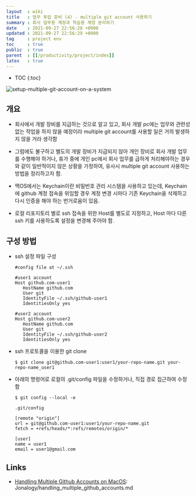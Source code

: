 ```yaml
---
layout  : wiki
title   : 업무 투입 준비 (4) - multiple git account 사용하기
summary : 회사 업무용 계정과 학습용 계정 분리하기
date    : 2021-09-27 22:56:28 +0900
updated : 2021-09-27 22:56:29 +0900
tag     : project env
toc     : true
public  : true
parent  : [[/productivity/project/index]]
latex   : true
---
```

* TOC
{:toc}

![setup-multiple-git-account-on-a-system](https://user-images.githubusercontent.com/65143458/135736307-4cdb2c71-16df-4a86-af07-16fee10719c0.png)

## 개요

* 회사에서 개발 장비를 지급하는 것으로 알고 있고, 회사 개발 pc에는 업무와 관련성 없는 작업을 하지 않을 예정이라 multiple git account를 사용할 일은 거의 발생하지 않을 거라 생각함

* 그럼에도 불구하고 별도의 개발 장비가 지급되지 않아 개인 장비로 회사 개발 업무를 수행해야 하거나, 휴가 중에 개인 pc에서 회사 업무를 급하게 처리해야하는 경우와 같이 일반적이지 않은 상황을 가정하여, 유사시 multiple git account 사용하는 방법을 정리하고자 함.

* 맥OS에서는 Keychain이란 비밀번호 관리 시스템을 사용하고 있는데, Keychain에 github 계정 접속을 위임할 경우 계정 변경 시마다 기존 Keychain을 삭제하고 다시 인증을 해야 하는 번거로움이 있음.

* 로컬 리포지토리 별로 ssh 접속을 위한 Host를 별도로 지정하고, Host 마다 다른 ssh 키를 사용하도록 설정을 변경해 주어야 함.

## 구성 방법

* ssh 설정 파일 구성

    ```shell
    #config file at ~/.ssh

    #user1 account
    Host github.com-user1
       HostName github.com
       User git
       IdentityFile ~/.ssh/github-user1
       IdentitiesOnly yes

    #user2 account
    Host github.com-user2
       HostName github.com
       User git
       IdentityFile ~/.ssh/github-user2
       IdentitiesOnly yes
    ```

* ssh 프로토콜을 이용한 git clone

    ```shell
    $ git clone git@github.com-user1:user1/your-repo-name.git your-repo-name_user1
    ```

* 아래의 명령어로 로컬의 .git/config 파일을 수정하거나, 직접 경로 접근하여 수정함

    ```shell
    $ git config --local -e 

    .git/config

    [remote "origin"] 
    url = git@github.com-user1:user1/your-repo-name.git
    fetch = +refs/heads/*:refs/remotes/origin/*

    [user]
    name = user1
    email = user1@gmail.com
    ```
## Links

* [Handling Multiple Github Accounts on MacOS](https://gist.github.com/Jonalogy/54091c98946cfe4f8cdab2bea79430f9):  Jonalogy/handling_multiple_github_accounts.md


